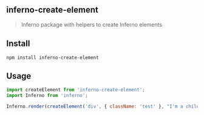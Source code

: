 inferno-create-element
---
> Inferno package with helpers to create Inferno elements

## Install

```
npm install inferno-create-element
```

## Usage

```js
import createElement from 'inferno-create-element';
import Inferno from 'inferno';

Inferno.render(createElement('div', { className: 'test' }, "I'm a child!"), document.body);
```



